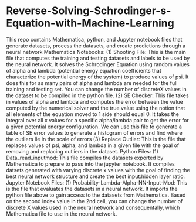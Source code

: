 # Reverse-Solving-Schrodinger-s-Equation-with-Machine-Learning
This repo contains Mathematica, python, and Jupyter notebook files that generate datasets, process the datasets, and create predictions through a neural network
Mathematica Notebooks: 
(1) Shooting File: This is the main file that computes the training and testing datasets and labels to be used by the neural network. It solves the Schrodinger Equation using random values of alpha and lambda (potential energy equation coefficients that characterize the potential energy of the system) to produce values of psi. It does this for as many pairs of alpha and lambda are needed for the full training and testing set. You can change the number of discreteX values in the dataset to be compiled in the python file. 
(2) SE Checker: This file takes in values of alpha and lambda and computes the error between the value computed by the numerical solver and the true value using the notion that all elements of the equation moved to 1 side should equal 0. It takes the integral over all x values for a specific alpha/lambda pair to get the error for a given potential energy configuration. We can use this file to generate a table of SE error values to generate a histogram of errors and find where the outliers lie in the scale of errors 
(3) Replace Outlier: This is the file that replaces values of psi, alpha, and lambda in a given file with the goal of removing and replacing outliers in the dataset. 
Python Files: 
(1) Data_read_inputmod: This file compiles the datasets exported by Mathematica to prepare to pass into the jupyter notebook. It compiles datsets generated with varying discrete x values with the goal of finding the best neural network structure and create the best input:hidden layer ratio. 
Jupyter Notebook Files:
(1) Probability-Lambda-Alpha-NN-Input-Mod: This is the file that evaluates the datasets in a neural network. It imports the python file above to gain access to the datasets from Mathematica. Based on the second index value in the 2nd cell, you can change the number of discrete X values used in the neural network and consequentally, which Mathematica file to use in the neural network. 
